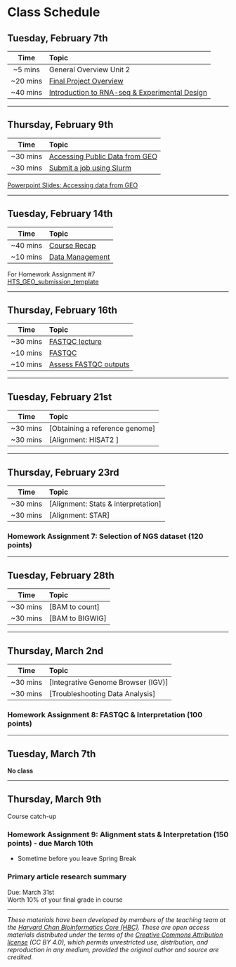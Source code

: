 # Class Schedule

## Tuesday, February 7th 

| Time |  Topic  |  
|:-----------:|:----------| 
| ~5 mins| General Overview Unit 2| 
| ~20 mins| [Final Project Overview](../lectures/GuidelinesforFinalProject.pdf) | 
| ~40 mins | [Introduction to RNA-seq & Experimental Design](../lectures/Lecture4-MMG232.pdf) |


***

## Thursday, February 9th 

| Time |  Topic  |  
|:-----------:|:----------| 
| ~30 mins| [Accessing Public Data from GEO](../lessons/02_accessing_public_experimental_data.md)| 
| ~30 mins| [Submit a job using Slurm](../lessons/02_job_submission_slurm.md)| 

[Powerpoint Slides: Accessing data from GEO](../lectures/Lecture5-MMG232.pdf)

***

## Tuesday, February 14th 

| Time |  Topic  |  
|:-----------:|:----------|
| ~40 mins| [Course Recap](../lectures/Lecture6-MMG232.pdf) | 
| ~10 mins| [Data Management](../lessons/03_data_organization.md) | 

For Homework Assignment #7   
[HTS_GEO_submission_template](../materials/HTS_GEO_submission_template.xlsx)

***
## Thursday, February 16th 
| Time |  Topic  |  
|:-----------:|:----------|
| ~30 mins| [FASTQC lecture](../lectures/Lecture7-MMG232.pdf) | 
| ~10 mins| [FASTQC](../lessons/04_running_fastqc.md) | 
| ~10 mins| [Assess FASTQC outputs](../lessons/04_assessing_fastqc_output.md) | 

***

## Tuesday, February 21st 
| Time |  Topic  |  
|:-----------:|:----------| 
| ~30 mins| [Obtaining a reference genome] | 
| ~30 mins| [Alignment: HISAT2 ] | 


***

## Thursday, February 23rd 
| Time |  Topic  |  
|:-----------:|:----------| 
| ~30 mins| [Alignment: Stats & interpretation] | 
| ~30 mins| [Alignment: STAR] | 

### Homework Assignment 7: Selection of NGS dataset (120 points)
***

## Tuesday, February 28th  
| Time |  Topic  |  
|:-----------:|:----------| 
| ~30 mins| [BAM to count] | 
| ~30 mins| [BAM to BIGWIG] |

***

## Thursday, March 2nd 
| Time |  Topic  |  
|:-----------:|:----------| 
| ~30 mins| [Integrative Genome Browser (IGV)] | 
| ~30 mins| [Troubleshooting Data Analysis] |

### Homework Assignment 8: FASTQC & Interpretation (100 points)

*** 
## Tuesday, March 7th  
**No class**

***

## Thursday, March 9th  
Course catch-up 

### Homework Assignment 9: Alignment stats & Interpretation (150 points) - due March 10th  
- Sometime before you leave Spring Break 

### Primary article research summary  
Due: March 31st   
Worth 10% of your final grade in course 

*** 


*These materials have been developed by members of the teaching team at the [Harvard Chan Bioinformatics Core (HBC)](http://bioinformatics.sph.harvard.edu/). These are open access materials distributed under the terms of the [Creative Commons Attribution license](https://creativecommons.org/licenses/by/4.0/) (CC BY 4.0), which permits unrestricted use, distribution, and reproduction in any medium, provided the original author and source are credited.*

